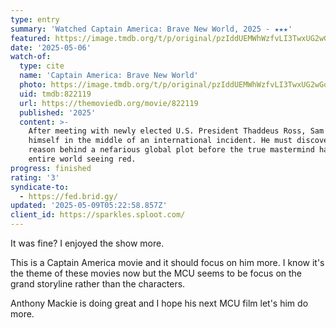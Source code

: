 ```yaml
---
type: entry
summary: 'Watched Captain America: Brave New World, 2025 - ★★★'
featured: https://image.tmdb.org/t/p/original/pzIddUEMWhWzfvLI3TwxUG2wGoi.jpg
date: '2025-05-06'
watch-of:
  type: cite
  name: 'Captain America: Brave New World'
  photo: https://image.tmdb.org/t/p/original/pzIddUEMWhWzfvLI3TwxUG2wGoi.jpg
  uid: tmdb:822119
  url: https://themoviedb.org/movie/822119
  published: '2025'
  content: >-
    After meeting with newly elected U.S. President Thaddeus Ross, Sam finds
    himself in the middle of an international incident. He must discover the
    reason behind a nefarious global plot before the true mastermind has the
    entire world seeing red.
progress: finished
rating: '3'
syndicate-to:
  - https://fed.brid.gy/
updated: '2025-05-09T05:22:58.857Z'
client_id: https://sparkles.sploot.com/
---
```

It was fine? I enjoyed the show more.

This is a Captain America movie and it should focus on him more. I know it's the theme of these movies now but the MCU seems to be focus on the grand storyline rather than the characters.

Anthony Mackie is doing great and I hope his next MCU film let's him do more.
